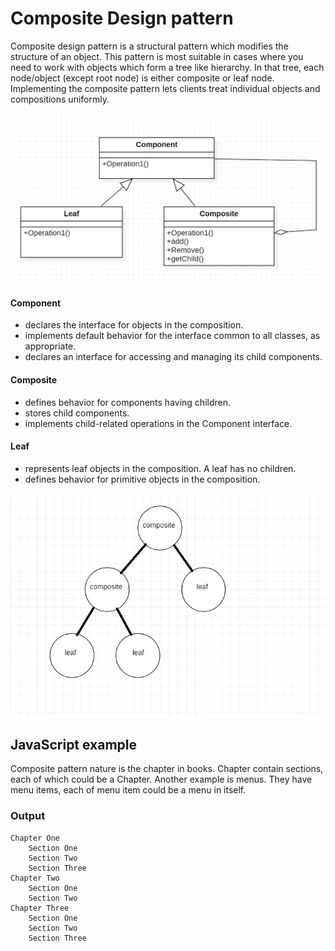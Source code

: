 # Composite Design pattern

Composite design pattern is a structural pattern which modifies the structure of an object. This pattern is most suitable in cases where you need to work with objects which form a tree like hierarchy. In that tree, each node/object (except root node) is either composite or leaf node. Implementing the composite pattern lets clients treat individual objects and compositions uniformly.

![ ](UML.jpg)


#### Component
- declares the interface for objects in the composition.
- implements default behavior for the interface common to all classes, as appropriate.
- declares an interface for accessing and managing its child components.
#### Composite
- defines behavior for components having children.
- stores child components.
- implements child-related operations in the Component interface.
#### Leaf
- represents leaf objects in the composition. A leaf has no children.
- defines behavior for primitive objects in the composition.

![ ](tree.jpg)

## JavaScript example

Composite pattern nature is the chapter in books. Chapter contain sections, each of which could be a Chapter. Another example is menus. They have menu items, each of menu item could be a menu in itself.



### Output

```
Chapter One
    Section One
    Section Two
    Section Three
Chapter Two
    Section One
    Section Two
Chapter Three
    Section One
    Section Two
    Section Three
```
